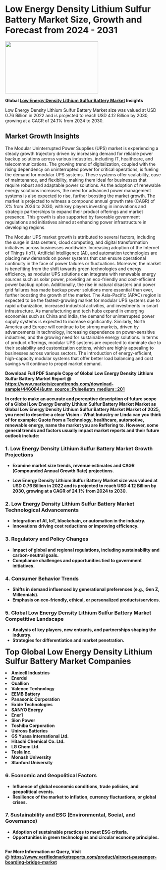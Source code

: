 <H1>Low Energy Density Lithium Sulfur Battery Market Size, Growth and Forecast from 2024 - 2031</H1><img class="aligncenter size-medium wp-image-584254" src="https://thirdeyenews.in/wp-content/uploads/2024/09/Global-Market-Research-300x168.jpeg" alt="" width="300" height="168" /><p><strong>Global&nbsp;<a href="https://www.marketsizeandtrends.com/download-sample/446084/&amp;utm_source=Pulse&amp;utm_medium=201">Low Energy Density Lithium Sulfur Battery Market</a> Insights</strong></p><p>Low Energy Density Lithium Sulfur Battery Market size was valued at USD 0.76 Billion in 2022 and is projected to reach USD 4.12 Billion by 2030, growing at a CAGR of 24.1% from 2024 to 2030.</p><p><h2>Market Growth Insights</h2> <p>The Modular Uninterrupted Power Supplies (UPS) market is experiencing a steady growth trajectory driven by increasing demand for reliable power backup solutions across various industries, including IT, healthcare, and telecommunications. The growing trend of digitalization, coupled with the rising dependency on uninterrupted power for critical operations, is fueling the demand for modular UPS systems. These systems offer scalability, ease of maintenance, and flexibility, making them ideal for businesses that require robust and adaptable power solutions. As the adoption of renewable energy solutions increases, the need for advanced power management systems is also expected to rise, further boosting the market growth. The market is projected to witness a compound annual growth rate (CAGR) of X% from 2024 to 2030, with key players investing in innovations and strategic partnerships to expand their product offerings and market presence. This growth is also supported by favorable government regulations and initiatives aimed at enhancing power infrastructure in developing regions.</p> <p><strong></strong></p> <p>The Modular UPS market growth is attributed to several factors, including the surge in data centers, cloud computing, and digital transformation initiatives across businesses worldwide. Increasing adoption of the Internet of Things (IoT), Artificial Intelligence (AI), and automation technologies are placing new demands on power systems that can ensure operational continuity in the face of power failures or fluctuations. Moreover, the market is benefiting from the shift towards green technologies and energy efficiency, as modular UPS solutions can integrate with renewable energy sources such as solar power, providing an eco-friendly and cost-efficient power backup option. Additionally, the rise in natural disasters and power grid failures has made backup power solutions more essential than ever, further boosting the growth of the market. The Asia-Pacific (APAC) region is expected to be the fastest-growing market for modular UPS systems due to rapid urbanization, increased industrial activities, and investments in smart infrastructure. As manufacturing and tech hubs expand in emerging economies such as China and India, the demand for uninterrupted power supply systems is expected to increase significantly. Similarly, North America and Europe will continue to be strong markets, driven by advancements in technology, increasing dependence on power-sensitive industries, and the growing need for sustainable energy solutions. In terms of product offerings, modular UPS systems are expected to dominate due to their scalability and customization options, which are highly appealing to businesses across various sectors. The introduction of energy-efficient, high-capacity modular systems that offer better load balancing and cost savings will continue to propel market demand. <p><strong></p><p><span class=""><strong>Download Full PDF Sample Copy of Global Low Energy Density Lithium Sulfur Battery Market Report</strong> @ <a href="https://www.marketsizeandtrends.com/download-sample/446084/&amp;utm_source=Pulse&amp;utm_medium=201" target="_blank">https://www.marketsizeandtrends.com/download-sample/446084/&amp;utm_source=Pulse&amp;utm_medium=201</a></span></p><p>In order to make an accurate and perceptive description of future scope of a Global&nbsp;Low Energy Density Lithium Sulfur Battery Market Market as Global&nbsp;Low Energy Density Lithium Sulfur Battery Market Market of 2025, you need to describe a clear Vision &ndash; What Industry or Linda can you think of for example: Quote from a Technology, healthcare, automotive, renewable energy, name the market you are Reffering to. However, some general trends and factors usually impact market reports and their future outlook include:</p><h3>1.&nbsp;<strong>Low Energy Density Lithium Sulfur Battery Market Growth Projections</strong></h3><ul><li>Examine market size trends, revenue estimates and CAGR (Compounded Annual Growth Rate) projections.</li><li><p>Low Energy Density Lithium Sulfur Battery Market size was valued at USD 0.76 Billion in 2022 and is projected to reach USD 4.12 Billion by 2030, growing at a CAGR of 24.1% from 2024 to 2030.</p></li></ul><h3>2.&nbsp;<strong>Low Energy Density Lithium Sulfur Battery Market Technological Advancements</strong></h3><ul><li>Integration of AI, IoT, blockchain, or automation in the industry.</li><li>Innovations driving cost reductions or improving efficiency.</li></ul><h3>3.&nbsp;<strong>Regulatory and Policy Changes</strong></h3><ul><li>Impact of global and regional regulations, including sustainability and carbon-neutral goals.</li><li>Compliance challenges and opportunities tied to government initiatives.</li></ul><h3>4.&nbsp;<strong>Consumer Behavior Trends</strong></h3><ul><li>Shifts in demand influenced by generational preferences (e.g., Gen Z, Millennials).</li><li>Emphasis on eco-friendly, ethical, or personalized products/services.</li></ul><h3>5.&nbsp;<strong>Global Low Energy Density Lithium Sulfur Battery Market Competitive Landscape</strong></h3><ul><li>Analysis of key players, new entrants, and partnerships shaping the industry.</li><li>Strategies for differentiation and market penetration.</li></ul><p data-pm-slice="1 1 []"><span style="color: inherit; font-family: inherit; font-size: 25px;">Top Global Low Energy Density Lithium Sulfur Battery Market Companies</span></p><div class="" data-test-id=""><p><li>Amicell Industries</li><li> Enerdel</li><li> Quallion</li><li> Valence Technology</li><li> EEMB Battery</li><li> Panasonic Corporation</li><li> Exide Technologies</li><li> SANYO Energy</li><li> Ener1</li><li> Sion Power</li><li> Toshiba Corporation</li><li> Uniross Batteries</li><li> GS Yuasa International Ltd.</li><li> Hitachi Chemical Co. Ltd.</li><li> LG Chem Ltd.</li><li> Tesla Inc.</li><li> Monash University</li><li> Stanford University</li></p></div><h3>6.&nbsp;<strong>Economic and Geopolitical Factors</strong></h3><ul><li>Influence of global economic conditions, trade policies, and geopolitical events.</li><li>Resilience of the market to inflation, currency fluctuations, or global crises.</li></ul><h3>7.&nbsp;<strong>Sustainability and ESG (Environmental, Social, and Governance)</strong></h3><ul><li>Adoption of sustainable practices to meet ESG criteria.</li><li>Opportunities in green technologies and circular economy principles.</li></ul><h2><strong style="font-size: 14px;">For More Information or Query, Visit @&nbsp;</strong><a style="background-color: #ffffff; font-size: 14px;" href="https://www.marketsizeandtrends.com/report/low-energy-density-lithium-sulfur-battery-market/" target="_blank">https://www.verifiedmarketreports.com/product/airport-passenger-boarding-bridge-market</a></h2>
